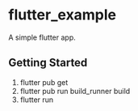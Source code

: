 # flutter_example

A simple flutter app.

## Getting Started

1. flutter pub get
2. flutter pub run build_runner build
3. flutter run
